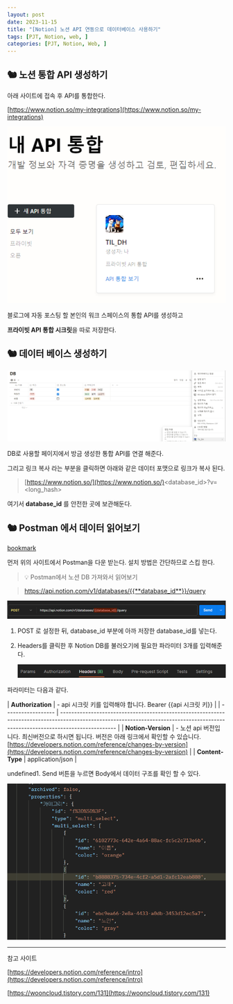 ```yaml
---
layout: post
date: 2023-11-15
title: "[Notion] 노션 API 연동으로 데이터베이스 사용하기"
tags: [PJT, Notion, web, ]
categories: [PJT, Notion, Web, ]
---
```



## 🐿️ 노션 통합 API 생성하기


아래 사이트에 접속 후 API를 통합한다.


[https://www.notion.so/my-integrations](https://www.notion.so/my-integrations)


![0](/assets/img/2023-11-15-[Notion]-노션-API-연동으로-데이터베이스-사용하기.md/0.png)


블로그에 자동 포스팅 할 본인의 워크 스페이스의 통합 API를 생성하고


**프라이빗 API 통합 시크릿**을 따로 저장한다.



## 🐿️ 데이터 베이스 생성하기


![1](/assets/img/2023-11-15-[Notion]-노션-API-연동으로-데이터베이스-사용하기.md/1.png)


DB로 사용할 페이지에서 방금 생성한 통합 API를 연결 해준다.


그리고 링크 복사 라는 부분을 클릭하면 아래와 같은 데이터 포맷으로 링크가 복사 된다.


> [https://www.notion.so/](https://www.notion.so/)<database_id>?v=<long_hash>


여기서 **database_id** 를 안전한 곳에 보관해둔다.



## 🐿️ Postman 에서 데이터 읽어보기


[bookmark](https://www.postman.com/)


먼저 위의 사이트에서 Postman을 다운 받는다. 설치 방법은 간단하므로 스킵 한다.


> 💡 Postman에서 노션 DB 가져와서 읽어보기


> https://api.notion.com/v1/databases/{{**database_id**}}/query


![2](/assets/img/2023-11-15-[Notion]-노션-API-연동으로-데이터베이스-사용하기.md/2.png)

1. POST 로 설정한 뒤, database_id 부분에 아까 저장한 database_id를 넣는다.
2. Headers를 클릭한 후 Notion DB를 불러오기에 필요한 파라미터 3개를 입력해준다.

	![3](/assets/img/2023-11-15-[Notion]-노션-API-연동으로-데이터베이스-사용하기.md/3.png)


파라미터는 다음과 같다.


| **Authorization**  | - api 시크릿 키를 입력해야 합니다.
Bearer {{api 시크릿 키}}                                                                                                                                      |
| ------------------ | -------------------------------------------------------------------------------------------------------------------------------------------------------------------------------- |
| **Notion-Version** | - 노션 api 버전입니다. 최신버전으로 하시면 됩니다.
버전은 아래 링크에서 확인할 수 있습니다.
[https://developers.notion.com/reference/changes-by-version](https://developers.notion.com/reference/changes-by-version) |
| **Content-Type**   | application/json                                                                                                                                                                 |

undefined1. Send 버튼을 누르면 Body에서 데이터 구조를 확인 할 수 있다.

![4](/assets/img/2023-11-15-[Notion]-노션-API-연동으로-데이터베이스-사용하기.md/4.png)


---


참고 사이트


[https://developers.notion.com/reference/intro](https://developers.notion.com/reference/intro)


[https://wooncloud.tistory.com/131](https://wooncloud.tistory.com/131)

